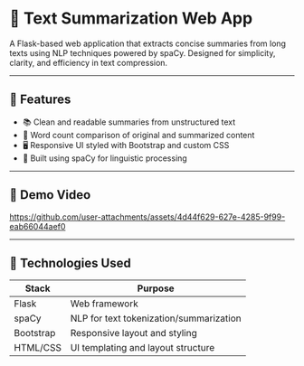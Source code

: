 # 📝 Text Summarization Web App

A Flask-based web application that extracts concise summaries from long texts using NLP techniques powered by spaCy. Designed for simplicity, clarity, and efficiency in text compression.

---

## 🚀 Features

- 📚 Clean and readable summaries from unstructured text
- 💬 Word count comparison of original and summarized content
- 🖥️ Responsive UI styled with Bootstrap and custom CSS
- 🧠 Built using spaCy for linguistic processing

---

## 🧪 Demo Video



https://github.com/user-attachments/assets/4d44f629-627e-4285-9f99-eab66044aef0




---

## 🔧 Technologies Used

| Stack         | Purpose                            |
|---------------|-------------------------------------|
| Flask         | Web framework                      |
| spaCy         | NLP for text tokenization/summarization |
| Bootstrap     | Responsive layout and styling      |
| HTML/CSS      | UI templating and layout structure |
